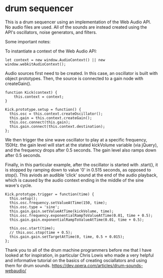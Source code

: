 

# drum sequencer

This is a drum sequencer using an implementation of the Web Audio API.  No audio
files are used. All of the sounds are instead created using the API's oscillators,
noise generators, and filters.

Some important notes:

To instantiate a context of the Web Audio API:
```
let context = new window.AudioContext() || new window.webkitAudioContext();
```
Audio sources first need to be created.  In this case, an oscillator is built with
object prototypes.
Then, the source is connected to a gain node with createGain().

```
function Kick(context) {
	this.context = context;
}

Kick.prototype.setup = function() {
  this.osc = this.context.createOscillator();
  this.gain = this.context.createGain();
  this.osc.connect(this.gain);
  this.gain.connect(this.context.destination);
};

```
We then trigger the sine wave oscillator to play at a specific frequency, 150Hz.
the gain level will start at the stated kickVolume variable (via jQuery), and
the frequency drops after 0.5 seconds.
The gain level also ramps down after 0.5 seconds.

Finally, in this particular example, after the oscillator is started with .start(),
it is stopped by ramping down to value '0' in 0.515 seconds, as opposed to stop().  This aviods an audible 'click' sound at the end of the audio playback, which is caused by the audio context ending in the middle of the sine wave's cycle.

```
Kick.prototype.trigger = function(time) {
  this.setup();
  this.osc.frequency.setValueAtTime(150, time);
  this.osc.type = 'sine';
  this.gain.gain.setValueAtTime(kickVolume, time);
  this.osc.frequency.exponentialRampToValueAtTime(0.01, time + 0.5);
  this.gain.gain.exponentialRampToValueAtTime(0.01, time + 0.5);

  this.osc.start(time);
  // this.osc.stop(time + 0.5);
  this.gain.gain.setTargetAtTime(0, time, 0.5 + 0.015);
};
```

Thank you to all of the drum machine programmers before me that I have looked at for inspiration, in particular Chris Lowis who made a very helpful and informative
tutorial on the basics of creating osciallators and using them for drum sounds.
https://dev.opera.com/articles/drum-sounds-webaudio/
